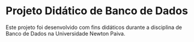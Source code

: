 # Projeto Didático de Banco de Dados

Este projeto foi desenvolvido com fins didáticos durante a disciplina de Banco de Dados na Universidade Newton Paiva.
